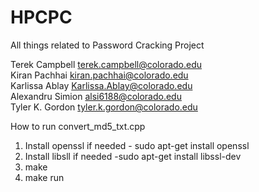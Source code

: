 HPCPC
=====

All things related to Password Cracking Project

Terek Campbell <terek.campbell@colorado.edu><br>
Kiran Pachhai <kiran.pachhai@colorado.edu><br>
Karlissa Ablay  <Karlissa.Ablay@colorado.edu><br>
Alexandru Simion <alsi6188@colorado.edu><br>
Tyler K. Gordon  <tyler.k.gordon@colorado.edu><br>


How to run convert_md5_txt.cpp
1. Install openssl if needed - sudo apt-get install openssl
2. Install libsll  if needed -sudo apt-get install libssl-dev
3. make
4. make run <filename>

